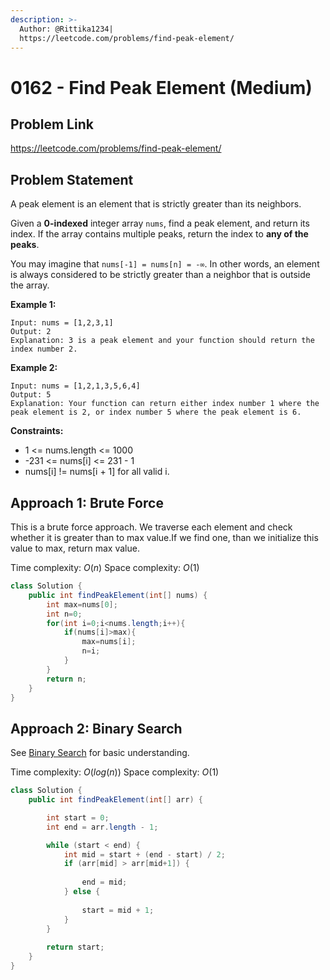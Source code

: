```yaml
---
description: >-
  Author: @Rittika1234|
  https://leetcode.com/problems/find-peak-element/
---
```


# 0162 - Find Peak Element (Medium)

## Problem Link

https://leetcode.com/problems/find-peak-element/

## Problem Statement

A peak element is an element that is strictly greater than its neighbors.

Given a **0-indexed** integer array `nums`, find a peak element, and return its index. If the array contains multiple peaks, return the index to **any of the peaks**.

You may imagine that `nums[-1] = nums[n] = -∞`. In other words, an element is always considered to be strictly greater than a neighbor that is outside the array.


**Example 1:**

```
Input: nums = [1,2,3,1]
Output: 2
Explanation: 3 is a peak element and your function should return the index number 2.
```

**Example 2:**

```
Input: nums = [1,2,1,3,5,6,4]
Output: 5
Explanation: Your function can return either index number 1 where the peak element is 2, or index number 5 where the peak element is 6.
```

**Constraints:**

* 1 <= nums.length <= 1000
* -231 <= nums[i] <= 231 - 1
* nums[i] != nums[i + 1] for all valid i.

## Approach 1: Brute Force

This is a brute force approach. We traverse each element and check whether it is greater than to max value.If we find one, than we initialize this value to max, return max value.

Time complexity: $O(n)$
Space complexity: $O(1)$


<Tabs>
<TabItem value="java" label="Java">
<SolutionAuthor name="@Rittika1234"/>

```java
class Solution {
    public int findPeakElement(int[] nums) {
        int max=nums[0];
        int n=0;
        for(int i=0;i<nums.length;i++){
            if(nums[i]>max){
                max=nums[i];
                n=i;
            }
        }
        return n;
    }
}
```

</TabItem>
</Tabs>


## Approach 2: Binary Search

See [Binary Search](../../tutorials/basic-topics/binary-search) for basic understanding.


Time complexity: $O(log(n))$
Space complexity:  $O(1)$


<Tabs>
<TabItem value="java" label="Java">
<SolutionAuthor name="@Rittika1234"/>

```java
class Solution {
    public int findPeakElement(int[] arr) {

        int start = 0;
        int end = arr.length - 1;

        while (start < end) {
            int mid = start + (end - start) / 2;
            if (arr[mid] > arr[mid+1]) {
                
                end = mid;
            } else {
                
                start = mid + 1; 
            }
        }
      
        return start; 
    }
}
```

</TabItem>
</Tabs>
